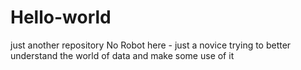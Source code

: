 # Hello-world
just another repository
No Robot here - just a novice trying to better understand the world of data and make some use of it

